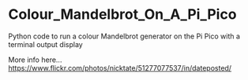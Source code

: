 # Colour_Mandelbrot_On_A_Pi_Pico
Python code to run a colour Mandelbrot generator on the Pi Pico with a terminal output display

More info here... 
https://www.flickr.com/photos/nicktate/51277077537/in/dateposted/

